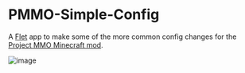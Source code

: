 # PMMO-Simple-Config
A [Flet](https://flet.dev/) app to make some of the more common config changes for the [Project MMO Minecraft mod](https://github.com/Caltinor/Project-MMO-2.0/).

![image](https://github.com/SomewhatDamaged/PMMO-Simple-Config/assets/6394544/24b3b906-492a-4bd6-969d-d9fddb2e4823)
